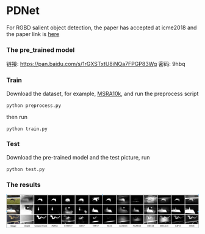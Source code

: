 # PDNet
For RGBD salient object detection, the paper has accepted at icme2018 and the paper link is [here](https://arxiv.org/abs/1803.08636)


### The pre_trained model
链接: https://pan.baidu.com/s/1rGXSTxtU8iNQa7FPGP83Wg 密码: 9hbq

### Train
Download the dataset, for example, [MSRA10k](http://mmcheng.net/zh/msra10k/), and run the preprocess script
```
python preprocess.py
```

then run
```
python train.py
```

### Test 
Download the pre-trained model and the test picture, run
```
python test.py
```

### The results
![result](pic/results.jpg)
